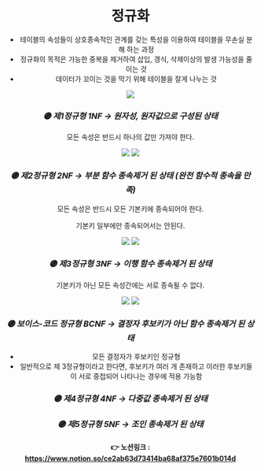 <div align="center">

# 정규화

- 테이블의 속성들이 상호종속적인 관계를 갖는 특성을 이용하여 테이블을 무손실 분해 하는 과정
- 정규화의 목적은 가능한 중복을 제거하여 삽입, 갱식, 삭제이상의 발생 가능성을 줄이는 것
- 데이터가 꼬이는 것을 막기 위해 테이블을 잘게 나누는 것

<img src="https://s3.us-west-2.amazonaws.com/secure.notion-static.com/0b2b591f-c4bb-4854-8023-3dfb0ef12252/Untitled.png?X-Amz-Algorithm=AWS4-HMAC-SHA256&X-Amz-Content-Sha256=UNSIGNED-PAYLOAD&X-Amz-Credential=AKIAT73L2G45EIPT3X45%2F20220408%2Fus-west-2%2Fs3%2Faws4_request&X-Amz-Date=20220408T012816Z&X-Amz-Expires=86400&X-Amz-Signature=5eebf105c0ea336f4330a54a1c962cbe4219d5495fb92cc3e093170cc608c085&X-Amz-SignedHeaders=host&response-content-disposition=filename%20%3D%22Untitled.png%22&x-id=GetObject">

### *🟣 제1정규형 1NF → 원자성, 원자값으로 구성된 상태*

모든 속성은 반드시 하나의 값만 가져야 한다.

<img src="https://s3.us-west-2.amazonaws.com/secure.notion-static.com/ade2e33f-0152-4887-9378-13599b8aea69/Untitled.png?X-Amz-Algorithm=AWS4-HMAC-SHA256&X-Amz-Content-Sha256=UNSIGNED-PAYLOAD&X-Amz-Credential=AKIAT73L2G45EIPT3X45%2F20220408%2Fus-west-2%2Fs3%2Faws4_request&X-Amz-Date=20220408T012829Z&X-Amz-Expires=86400&X-Amz-Signature=c902435097d920ae151205f0cee665a155b5c4100f02a44c23446bfc9fcbb851&X-Amz-SignedHeaders=host&response-content-disposition=filename%20%3D%22Untitled.png%22&x-id=GetObject">

<img src="https://s3.us-west-2.amazonaws.com/secure.notion-static.com/52cdb8bf-f3b5-4485-a217-79f89f111f40/Untitled.png?X-Amz-Algorithm=AWS4-HMAC-SHA256&X-Amz-Content-Sha256=UNSIGNED-PAYLOAD&X-Amz-Credential=AKIAT73L2G45EIPT3X45%2F20220408%2Fus-west-2%2Fs3%2Faws4_request&X-Amz-Date=20220408T012843Z&X-Amz-Expires=86400&X-Amz-Signature=517a057ec34afc737caf9871c3ba9e548b2d63f58674ea561c9b4fd9dc13a298&X-Amz-SignedHeaders=host&response-content-disposition=filename%20%3D%22Untitled.png%22&x-id=GetObject">

### *🟣 제2정규형 2NF → 부분 함수 종속제거 된 상태 (완전 함수적 종속을 만족)*

모든 속성은 반드시 모든 기본키에 종속되어야 한다.

기본키 일부에만 종속되어서는 안된다.

<img src="https://s3.us-west-2.amazonaws.com/secure.notion-static.com/30ec56cb-d3d8-4c80-8fed-c32474f9966e/Untitled.png?X-Amz-Algorithm=AWS4-HMAC-SHA256&X-Amz-Content-Sha256=UNSIGNED-PAYLOAD&X-Amz-Credential=AKIAT73L2G45EIPT3X45%2F20220408%2Fus-west-2%2Fs3%2Faws4_request&X-Amz-Date=20220408T012902Z&X-Amz-Expires=86400&X-Amz-Signature=383b244e0cdd51eed8688477973482e0c71f485d4754862a6439396e4b85c40d&X-Amz-SignedHeaders=host&response-content-disposition=filename%20%3D%22Untitled.png%22&x-id=GetObject">

<img src="https://s3.us-west-2.amazonaws.com/secure.notion-static.com/64e4ec4c-4781-4ca2-bc0a-c6f9e269cb9f/Untitled.png?X-Amz-Algorithm=AWS4-HMAC-SHA256&X-Amz-Content-Sha256=UNSIGNED-PAYLOAD&X-Amz-Credential=AKIAT73L2G45EIPT3X45%2F20220408%2Fus-west-2%2Fs3%2Faws4_request&X-Amz-Date=20220408T012917Z&X-Amz-Expires=86400&X-Amz-Signature=495d4917f1f4e6cdaeee090fb9a63d9309ecafa56a6a661df6d2a9cd187a81ef&X-Amz-SignedHeaders=host&response-content-disposition=filename%20%3D%22Untitled.png%22&x-id=GetObject">

### *🟣 제3정규형 3NF → 이행 함수 종속제거 된 상태*

기본키가 아닌 모든 속성간에는 서로 종속될 수 없다.

<img src="https://s3.us-west-2.amazonaws.com/secure.notion-static.com/a2449001-d085-480e-a33d-ceb914def8e4/Untitled.png?X-Amz-Algorithm=AWS4-HMAC-SHA256&X-Amz-Content-Sha256=UNSIGNED-PAYLOAD&X-Amz-Credential=AKIAT73L2G45EIPT3X45%2F20220408%2Fus-west-2%2Fs3%2Faws4_request&X-Amz-Date=20220408T012931Z&X-Amz-Expires=86400&X-Amz-Signature=2c738e577f80048f3de450b0427945a3bf9469e66aa763fd572a8b282dc9e9ae&X-Amz-SignedHeaders=host&response-content-disposition=filename%20%3D%22Untitled.png%22&x-id=GetObject">

<img src="https://s3.us-west-2.amazonaws.com/secure.notion-static.com/c05c192e-8ca8-45d9-beb1-dbefec5a5ced/Untitled.png?X-Amz-Algorithm=AWS4-HMAC-SHA256&X-Amz-Content-Sha256=UNSIGNED-PAYLOAD&X-Amz-Credential=AKIAT73L2G45EIPT3X45%2F20220408%2Fus-west-2%2Fs3%2Faws4_request&X-Amz-Date=20220408T012945Z&X-Amz-Expires=86400&X-Amz-Signature=abe8afcaf4094884e34492ef21470d862e5ca58a64ee22acd522fcd0a072dc44&X-Amz-SignedHeaders=host&response-content-disposition=filename%20%3D%22Untitled.png%22&x-id=GetObject">

### *🟣 보이스-코드 정규형 BCNF → 결정자 후보키가 아닌 함수 종속제거 된 상태*

- 모든 결정자가 후보키인 정규형
- 일반적으로 제 3정규형이라고 한다면, 후보키가 여러 개 존재하고 이러한 후보키들이 서로 중첩되어 나타나는 경우에 적용 가능함

### ***🟣 제4정규형 4NF → 다중값 종속제거 된 상태***

### *🟣 제5정규형 5NF → 조인 종속제거 된 상태*

#### 👉 노션링크 : https://www.notion.so/ce2ab63d73414ba68af375e7601b014d

</div>
